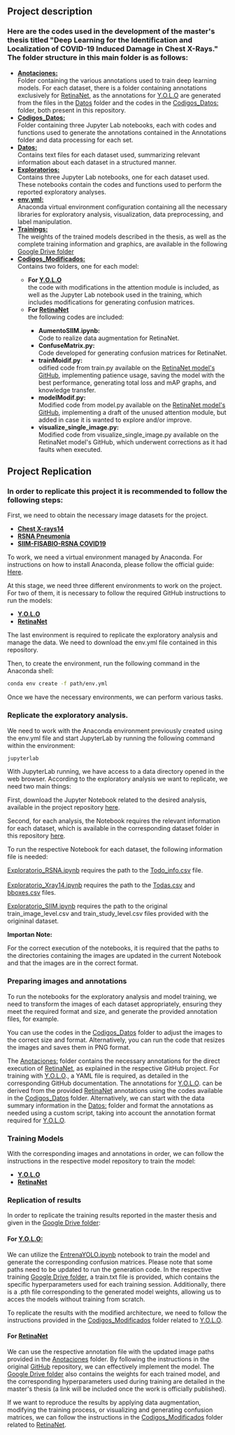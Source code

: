 <h2>Project description</h2>
<h3>Here are the codes used in the development of the master's thesis titled "Deep Learning for the Identification and Localization of COVID-19 Induced Damage in Chest X-Rays." The folder structure in this main folder is as follows:</h3>
<ul>
    <li><b><a href="https://github.com/JairMathAI/COVID/tree/main/Anotaciones">Anotaciones:</a></b></li> Folder containing the various annotations used to train deep learning models. For each dataset, there is a folder containing annotations exclusively for <a href="https://github.com/yhenon/pytorch-retinanet">RetinaNet</a>, as the annotations for <a href="https://github.com/ultralytics/ultralytics">Y.O.L.O</a> are generated from the files in the <a href="https://github.com/JairMathAI/COVID/tree/main/Datos">Datos</a> folder and the codes in the <a href="https://github.com/JairMathAI/COVID/tree/main/Codigos_Datos">Codigos_Datos:</a> folder, both present in this repository. 
    <li><b><a href="https://github.com/JairMathAI/COVID/tree/main/Codigos_Datos">Codigos_Datos:</a></b></li> Folder containing three Jupyter Lab notebooks, each with codes and functions used to generate the annotations contained in the Annotations folder and data processing for each set.
    <li><b><a href="https://github.com/JairMathAI/COVID/tree/main/Datos">Datos:</a></b></li> Contains text files for each dataset used, summarizing relevant information about each dataset in a structured manner.
    <li><b><a href="https://github.com/JairMathAI/COVID/tree/main/Exploratorios">Exploratorios:</a></b></li> Contains three Jupyter Lab notebooks, one for each dataset used. These notebooks contain the codes and functions used to perform the reported exploratory analyses.
    <li><b><a href="https://github.com/JairMathAI/COVID/blob/main/env.yml">env.yml:</a></b></li> Anaconda virtual environment configuration containing all the necessary libraries for exploratory analysis, visualization, data preprocessing, and label manipulation.
    <li><b><a href="https://drive.google.com/drive/folders/1JVR-FKDxJcaKLuTDaTM2A9S_6f6m2J4A?usp=drive_link">Trainings:</a></b></li> The weights of the trained models described in the thesis, as well as the complete training information and graphics, are available in the following <a href="https://drive.google.com/drive/folders/1JVR-FKDxJcaKLuTDaTM2A9S_6f6m2J4A?usp=drive_link">Google Drive folder</a>
    <li><b><a href="https://github.com/JairMathAI/COVID/tree/main/Codigos_Modificados">Codigos_Modificados:</a></b></li>Contains two folders, one for each model:
    <ul>
        <li><b>For <a href="https://github.com/ultralytics/ultralytics">Y.O.L.O</a> </b></li> the code with modifications in the attention module is included, as well as the Jupyter Lab notebook used in the training, which includes modifications for generating confusion matrices.
        <li><b>For <a href="https://github.com/yhenon/pytorch-retinanet">RetinaNet</a></b></li> the following codes are included:
        <ul>
            <li><b>AumentoSIIM.ipynb:</b></li> Code to realize data augmentation for RetinaNet.
            <li><b>ConfuseMatrix.py:</b></li> Code developed for generating confusion matrices for RetinaNet.
            <li><b>trainMoidif.py:</b></li> odified code from train.py available on the <a href="https://github.com/yhenon/pytorch-retinanet">RetinaNet model's GitHub</a>, implementing patience usage, saving the model with the best performance, generating total loss and mAP graphs, and knowledge transfer.
            <li><b>modelModif.py: </b></li> Modified code from model.py available on the <a href="https://github.com/yhenon/pytorch-retinanet">RetinaNet model's GitHub</a>, implementing a draft of the unused attention module, but added in case it is wanted to explore and/or improve.
            <li><b>visualize_single_image.py:</b></li> Modified code from visualize_single_image.py available on the RetinaNet model's GitHub, which underwent corrections as it had faults when executed.
        </ul>
    </ul>  
</ul> 

<h2>Project Replication</h2>
<h3>In order to replicate this project it is recommended to follow the following steps:</h3>

First, we need to obtain the necessary image datasets for the project.

<ul>
    <li><b><a href="https://www.kaggle.com/datasets/nih-chest-xrays/data">Chest X-rays14</a></b></li> 
    <li><b><a href="https://www.kaggle.com/c/rsna-pneumonia-detection-challenge/data">RSNA Pneumonia</a></b></li>
    <li><b><a href="https://www.kaggle.com/c/siim-covid19-detection/data">SIIM-FISABIO-RSNA COVID19</a></b></li>
</ul>

To work, we need a virtual environment managed by Anaconda. For instructions on how to install Anaconda, please follow the official guide: <a href="https://docs.anaconda.com/anaconda/install/">Here</a>.

At this stage, we need three different environments to work on the project. For two of them, it is necessary to follow the required GitHub instructions to run the models:

<ul>
    <li><b><a href="https://github.com/ultralytics/ultralytics">Y.O.L.O</a></b></li> 
    <li><b><a href="https://github.com/yhenon/pytorch-retinanet">RetinaNet</a></b></li>
</ul>

The last environment is required to replicate the exploratory analysis and manage the data. 
We need to download the env.yml file contained in this repository.

Then, to create the environment, run the following command in the Anaconda shell:

```bash
conda env create -f path/env.yml
```
Once we have the necessary environments, we can perform various tasks.

<h3>Replicate the exploratory analysis.</h3>

We need to work with the Anaconda environment previously created using the env.yml file and start JupyterLab by running the following command within the environment:

```bash
jupyterlab
```

With JupyterLab running, we have access to a data directory opened in the web browser. According to the exploratory analysis we want to replicate, we need two main things:

First, download the Jupyter Notebook related to the desired analysis, available in the project repository <a href="https://github.com/JairMathAI/COVID/tree/main/Exploratorios">here</a>. 

Second, for each analysis, the Notebook requires the relevant information for each dataset, which is available in the corresponding dataset folder in this repository <a href="https://github.com/JairMathAI/COVID/tree/main/Datos">here</a>.

To run the respective Notebook for each dataset, the following information file is needed:

<a href="https://github.com/JairMathAI/COVID/blob/main/Exploratorios/Exploratorio_RSNA.ipynb">Exploratorio_RSNA.ipynb</a> requires the path to the <a href="https://github.com/JairMathAI/COVID/blob/main/Datos/RSNA/Todo_info.csv">Todo_info.csv</a> file.<br><br>
<a href="https://github.com/JairMathAI/COVID/blob/main/Exploratorios/Exploratorio_Xray14.ipynb">Exploratorio_Xray14.ipynb</a> requires the path to the <a href="https://github.com/JairMathAI/COVID/blob/main/Datos/Xray14/Todas.csv">Todas.csv</a> and <a href="https://github.com/JairMathAI/COVID/blob/main/Datos/Xray14/bboxes.csv">bboxes.csv</a> files.<br>

<a href="https://github.com/JairMathAI/COVID/blob/main/Exploratorios/Exploratorio_SIIM.ipynb">Exploratorio_SIIM.ipynb</a> requires the path to the original train_image_level.csv and train_study_level.csv files provided with the origininal dataset.<br>

<b>Importan Note:</b><br>

For the correct execution of the notebooks, it is required that the paths to the directories containing the images are updated in the current Notebook and that the images are in the correct format.

<h3>Preparing images and annotations</h3>

To run the notebooks for the exploratory analysis and model training, we need to transform the images of each dataset appropriately, ensuring they meet the required format and size, and generate the provided annotation files, for example.


You can use the codes in the <a href="https://github.com/JairMathAI/COVID/tree/main/Codigos_Datos">Codigos_Datos</a> folder to adjust the images to the correct size and format. Alternatively, you can run the code that resizes the images and saves them in PNG format.

The <a href="https://github.com/JairMathAI/COVID/tree/main/Anotaciones">Anotaciones:</a> folder contains the necessary annotations for the direct execution of <a href="https://github.com/yhenon/pytorch-retinanet">RetinaNet</a>, as explained in the respective GitHub project. For training with <a href="https://github.com/ultralytics/ultralytics">Y.O.L.O</a>., a YAML file is required, as detailed in the corresponding GitHub documentation. The annotations for <a href="https://github.com/ultralytics/ultralytics">Y.O.L.O</a>. can be derived from the provided <a href="https://github.com/yhenon/pytorch-retinanet">RetinaNet</a> annotations using the codes available in the <a href="https://github.com/JairMathAI/COVID/tree/main/Codigos_Datos">Codigos_Datos</a>  folder. Alternatively, we can start with the data summary information in the <a href="https://github.com/JairMathAI/COVID/tree/main/Datos">Datos:</a> folder and format the annotations as needed using a custom script, taking into account the annotation format required for <a href="https://github.com/ultralytics/ultralytics">Y.O.L.O</a>.

<h3>Training Models</h3>

With the corresponding images and annotations in order, we can follow the instructions in the respective model repository to train the model:

<ul>
    <li><b><a href="https://github.com/ultralytics/ultralytics">Y.O.L.O</a></b></li> 
    <li><b><a href="https://github.com/yhenon/pytorch-retinanet">RetinaNet</a></b></li>
</ul>

<h3>Replication of results</h3>

In order to replicate the training results reported in the master thesis and given in the <a href="https://drive.google.com/drive/folders/1JVR-FKDxJcaKLuTDaTM2A9S_6f6m2J4A?usp=drive_link">Google Drive folder</a>:

<h4>For <a href="https://github.com/ultralytics/ultralytics">Y.O.L.O:</a></h4>

We can utilize the <a href="https://github.com/JairMathAI/COVID/blob/main/Codigos_Modificados/YOLO/EntrenaYOLO.ipynb">EntrenaYOLO.ipynb</a> notebook to train the model and generate the corresponding confusion matrices. Please note that some paths need to be updated to run the generation code. In the respective training <a href="https://drive.google.com/drive/folders/1JVR-FKDxJcaKLuTDaTM2A9S_6f6m2J4A?usp=drive_link">Google Drive folder</a>, a train.txt file is provided, which contains the specific hyperparameters used for each training session. Additionally, there is a .pth file corresponding to the generated model weights, allowing us to acces the models without training from scratch.

To replicate the results with the modified architecture, we need to follow the instructions provided in the <a href="https://github.com/JairMathAI/COVID/tree/main/Codigos_Modificados/YOLO">Codigos_Modificados</a> folder related to <a href="https://github.com/ultralytics/ultralytics">Y.O.L.O</a>.

<h4>For <a href="https://github.com/yhenon/pytorch-retinanet">RetinaNet</a></h4>

We can use the respective annotation file with the updated image paths provided in the <a href="https://github.com/JairMathAI/COVID/tree/main/Anotaciones">Anotaciones</a> folder. By following the instructions in the original <a href="https://github.com/yhenon/pytorch-retinanet">GitHub</a> repository, we can effectively implement the model. The <a href="https://drive.google.com/drive/folders/1JVR-FKDxJcaKLuTDaTM2A9S_6f6m2J4A?usp=drive_link">Google Drive folder</a> also contains the weights for each trained model, and the corresponding hyperparameters used during training are detailed in the master's thesis (a link will be included once the work is officially published).

If we want to reproduce the results by applying data augmentation, modifying the training process, or visualizing and generating confusion matrices, we can follow the instructions in the <a href="https://github.com/JairMathAI/COVID/tree/main/Codigos_Modificados/RetinaNet">Codigos_Modificados</a> folder related to <a href="https://github.com/yhenon/pytorch-retinanet">RetinaNet</a>.
